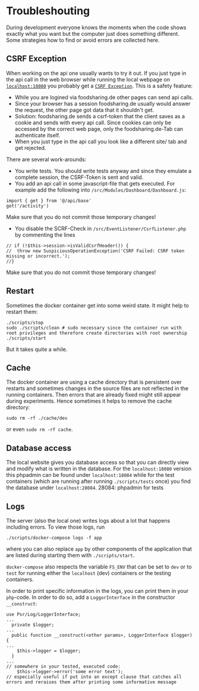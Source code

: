 # Troubleshouting

During development everyone knows the moments when the code shows exactly what you want but the computer just does something different.
Some strategies how to find or avoid errors are collected here.

## CSRF Exception

When working on the api one usually wants to try it out.
If you just type in the api call in the web browser while running the local webpage on [`localhost:18080`](setting-things-up.md) you probably get a [`CSRF Exception`](https://de.wikipedia.org/wiki/Cross-Site-Request-Forgery).
This is a safety feature:
- While you are logined via foodsharing.de other pages can send api calls.
- Since your browser has a session foodsharing.de usually would answer the request, the other page got data that it shouldn't get.
- Solution: foodsharing.de sends a csrf-token that the client saves as a cookie and sends with every api call. Since cookies can only be accessed by the correct web page, only the foodsharing.de-Tab can authenticate itself.
- When you just type in the api call you look like a different site/ tab and get rejected.

There are several work-arounds:
- You write tests. You should write tests anyway and since they emulate a complete session, the CSRF-Token is sent and valid.
- You add an api call in some javascript-file that gets executed. For example add the following into `/src/Modules/Dashboard/Dashboard.js`:
```
import { get } from '@/api/base'
get('/activity')
```
Make sure that you do not commit those temporary changes!
- You disable the SCRF-Check in `/src/EventListener/CsrfListener.php` by commenting the lines
```
// if (!$this->session->isValidCsrfHeader()) {
//  throw new SuspiciousOperationException('CSRF Failed: CSRF token missing or incorrect.');
//}
```
Make sure that you do not commit those temporary changes!

## Restart

Sometimes the docker container get into some weird state. It might help to restart them:
```
./scripts/stop
sudo ./scripts/clean # sudo necessary since the container run with root privileges and therefore create directories with root ownership
./scripts/start
```
But it takes quite a while.

## Cache

The docker container are using a cache directory that is persistent over restarts and sometimes changes in the source files are not reflected in the running containers.
Then errors that are already fixed might still appear during experiments.
Hence sometimes it helps to remove the cache directory:
```
sudo rm -rf ./cache/dev
```
or even `sudo rm -rf cache`.

## Database access

The local website gives you database access so that you can directly view and modify what is written in the database. For the `localhost:18080` version this phpadmin can be found under `localhost:18084` while for the test containers (which are running after running `./scripts/tests` once) you find the database under `localhost:28084`.
28084: phpadmin for tests

## Logs

The server (also the local one) writes logs about a lot that happens including errors. To view those logs, run
```
./scripts/docker-compose logs -f app
```
where you can also replace `app` by other components of the application that are listed during starting them with `./scripts/start`.

`docker-compose` also respects the variable `FS_ENV` that can be set to `dev` or to `test` for running either the `localhost` (dev) containers or the testing containers.

In order to print specific information in the logs, you can print them in your `php`-code.
In order to do so, add a `LoggorInterface` in the constructor `__construct`:
```
use Psr/Log/LoggerInterface;
...
  private $logger;
...
  public function __construct(<other params>, LoggerInterface $logger) {
...
    $this->logger = $logger;
  }
...
// somewhere in your tested, executed code:
    $this->logger->error('some error text');
// especially useful if put into an except clause that catches all errors and reraises them after printing some informative message
```
